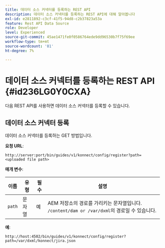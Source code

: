 ```yaml
---
title: 데이터 소스 커넥터를 등록하는 REST API
description: 데이터 소스 커넥터를 등록하는 REST API에 대해 알아봅니다
exl-id: e2811892-c3cf-41f5-94d8-c2b37823a53a
feature: Rest API Data Source
role: Developer
level: Experienced
source-git-commit: 45ae1471fe0f0586764ede9dd96530b7f75f69ee
workflow-type: tm+mt
source-wordcount: '81'
ht-degree: 7%

---
```


# 데이터 소스 커넥터를 등록하는 REST API {#id236LG0Y0CXA}

다음 REST API를 사용하면 데이터 소스 커넥터를 등록할 수 있습니다.

## 데이터 소스 커넥터 등록

데이터 소스 커넥터를 등록하는 GET 방법입니다.

**요청 URL**:

`http://server:port/bin/guides/v1/konnect/config/register?path=<uploaded file path>`

**매개 변수**:

| 이름 | 유형 | 필수 | 설명 |
|----|----|--------|-----------|
| `path` | 문자열 | 예 | AEM 저장소의 경로를 가리키는 문자열입니다. `/content/dam or /var/dxml`의 경로일 수 있습니다. |

**예**:

`http://host:4502/bin/guides/v1/konnect/config/register?path=/var/dxml/konnect/jira.json`
